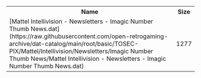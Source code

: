 <table>
<tr><th>Name</th><th>Size</th></tr>
<tr><td>
[Mattel Intellivision - Newsletters - Imagic Number Thumb News.dat](https://raw.githubusercontent.com/open-retrogaming-archive/dat-catalog/main/root/basic/TOSEC-PIX/Mattel/Intellivision/Newsletters/Imagic Number Thumb News/Mattel Intellivision - Newsletters - Imagic Number Thumb News.dat)
</td><td>1277</td></tr>
</table>
